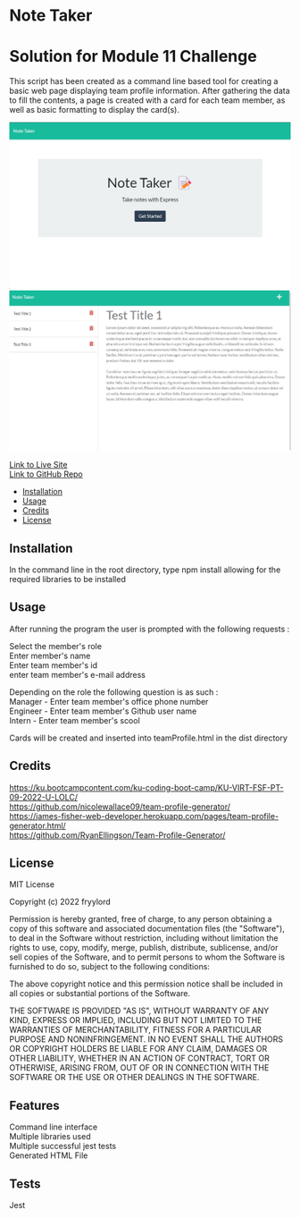 # Note Taker
# Solution for Module 11 Challenge

This script has been created as a command line based tool for creating a basic web page displaying team profile information.  After gathering the data to fill the contents, a page is created with a card for each team member, as well as basic formatting to display the card(s).


![](./public/assets/media/screenshot1.jpg)
![](./public/assets/media/screenshot2.jpg)  

[Link to Live Site](https://dry-stream-30935.herokuapp.com/)  
[Link to GitHub Repo](https://github.com/fryylord/notetakerEXPRESS)  

- [Installation](#installation)
- [Usage](#usage)
- [Credits](#credits)
- [License](#license)

## Installation

In the command line in the root directory, type npm install allowing for the required libraries to be installed

## Usage

After running the program the user is prompted with the following requests :

Select the member's role  
Enter member's name  
Enter team member's id  
enter team member's e-mail address  

Depending on the role the following question is as such :  
Manager - Enter team member's office phone number  
Engineer - Enter team member's Github user name  
Intern - Enter team member's scool  

Cards will be created and inserted into teamProfile.html in the dist directory  

## Credits

https://ku.bootcampcontent.com/ku-coding-boot-camp/KU-VIRT-FSF-PT-09-2022-U-LOLC/  
https://github.com/nicolewallace09/team-profile-generator/  
https://james-fisher-web-developer.herokuapp.com/pages/team-profile-generator.html/  
https://github.com/RyanEllingson/Team-Profile-Generator/  


## License
 
MIT License

Copyright (c) 2022 fryylord

Permission is hereby granted, free of charge, to any person obtaining a copy
of this software and associated documentation files (the "Software"), to deal
in the Software without restriction, including without limitation the rights
to use, copy, modify, merge, publish, distribute, sublicense, and/or sell
copies of the Software, and to permit persons to whom the Software is
furnished to do so, subject to the following conditions:

The above copyright notice and this permission notice shall be included in all
copies or substantial portions of the Software.

THE SOFTWARE IS PROVIDED "AS IS", WITHOUT WARRANTY OF ANY KIND, EXPRESS OR
IMPLIED, INCLUDING BUT NOT LIMITED TO THE WARRANTIES OF MERCHANTABILITY,
FITNESS FOR A PARTICULAR PURPOSE AND NONINFRINGEMENT. IN NO EVENT SHALL THE
AUTHORS OR COPYRIGHT HOLDERS BE LIABLE FOR ANY CLAIM, DAMAGES OR OTHER
LIABILITY, WHETHER IN AN ACTION OF CONTRACT, TORT OR OTHERWISE, ARISING FROM,
OUT OF OR IN CONNECTION WITH THE SOFTWARE OR THE USE OR OTHER DEALINGS IN THE
SOFTWARE.

## Features

Command line interface  
Multiple libraries used  
Multiple successful jest tests  
Generated HTML File

## Tests

Jest
